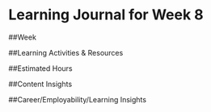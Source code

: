 # Learning Journal for Week 8

##Week

##Learning Activities & Resources

##Estimated Hours

##Content Insights

##Career/Employability/Learning Insights
